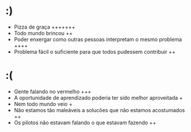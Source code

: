 # :)

* Pizza de graça +++++++
* Todo mundo brincou ++
* Poder enxergar como outras pessoas interpretam o mesmo problema ++++
* Problema fácil o suficiente para que todos pudessem contribuir ++

# :(

* Gente falando no vermelho +++
* A oportunidade de aprendizado poderia ter sido melhor aproveitada +
* Nem todo mundo veio +
* Não estamos tão maleáveis a solucões que não estamos acostumados ++
* Os pilotos não estavam falando o que estavam fazendo ++